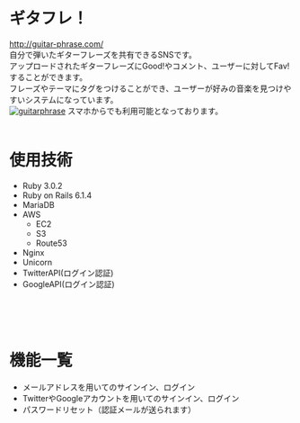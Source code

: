 # ギタフレ！

http://guitar-phrase.com/<br>
自分で弾いたギターフレーズを共有できるSNSです。<br>
アップロードされたギターフレーズにGood!やコメント、ユーザーに対してFav!することができます。<br>
フレーズやテーマにタグをつけることができ、ユーザーが好みの音楽を見つけやすいシステムになっています。<br>
<a href="http://guitar-phrase.com/">![guitarphrase](https://user-images.githubusercontent.com/85050692/131527042-c7031925-f458-459d-b2f9-39a3e59ff6d0.png)</a>
スマホからでも利用可能となっております。
<br><br>

# 使用技術
* Ruby 3.0.2
* Ruby on Rails 6.1.4
* MariaDB
* AWS
  * EC2
  * S3
  * Route53
* Nginx
* Unicorn
* TwitterAPI(ログイン認証)
* GoogleAPI(ログイン認証)

<br><br><br>
# 機能一覧
* メールアドレスを用いてのサインイン、ログイン
* TwitterやGoogleアカウントを用いてのサインイン、ログイン
* パスワードリセット（認証メールが送られます）
